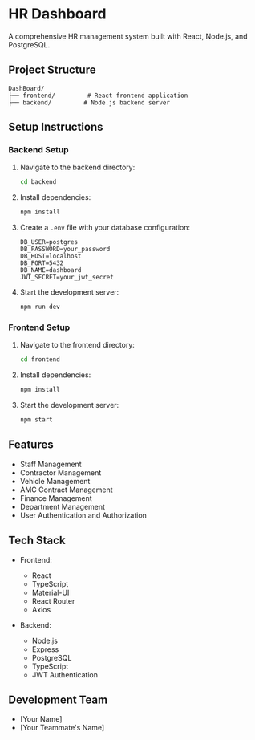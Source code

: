 # HR Dashboard

A comprehensive HR management system built with React, Node.js, and PostgreSQL.

## Project Structure

```
DashBoard/
├── frontend/         # React frontend application
├── backend/         # Node.js backend server
```

## Setup Instructions

### Backend Setup

1. Navigate to the backend directory:
   ```bash
   cd backend
   ```

2. Install dependencies:
   ```bash
   npm install
   ```

3. Create a `.env` file with your database configuration:
   ```
   DB_USER=postgres
   DB_PASSWORD=your_password
   DB_HOST=localhost
   DB_PORT=5432
   DB_NAME=dashboard
   JWT_SECRET=your_jwt_secret
   ```

4. Start the development server:
   ```bash
   npm run dev
   ```

### Frontend Setup

1. Navigate to the frontend directory:
   ```bash
   cd frontend
   ```

2. Install dependencies:
   ```bash
   npm install
   ```

3. Start the development server:
   ```bash
   npm start
   ```

## Features

- Staff Management
- Contractor Management
- Vehicle Management
- AMC Contract Management
- Finance Management
- Department Management
- User Authentication and Authorization

## Tech Stack

- Frontend:
  - React
  - TypeScript
  - Material-UI
  - React Router
  - Axios

- Backend:
  - Node.js
  - Express
  - PostgreSQL
  - TypeScript
  - JWT Authentication

## Development Team

- [Your Name]
- [Your Teammate's Name] 